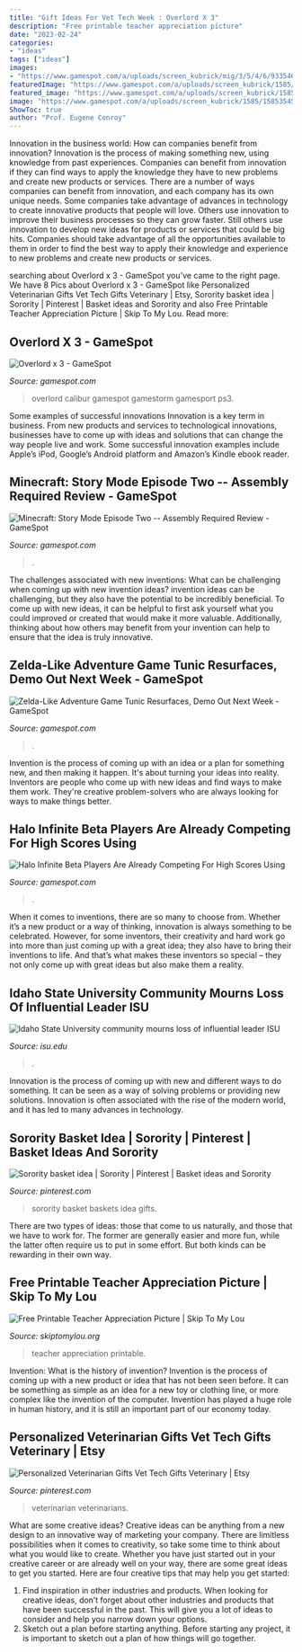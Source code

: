 ```yaml
---
title: "Gift Ideas For Vet Tech Week : Overlord X 3"
description: "Free printable teacher appreciation picture"
date: "2023-02-24"
categories:
- "ideas"
tags: ["ideas"]
images:
- "https://www.gamespot.com/a/uploads/screen_kubrick/mig/3/5/4/6/933546-952370_20090220_001.jpg"
featuredImage: "https://www.gamespot.com/a/uploads/screen_kubrick/1585/15853545/3841950-7483044197-tunic.jpg"
featured_image: "https://www.gamespot.com/a/uploads/screen_kubrick/1585/15855271/3861968-3861575-haloinfinitebetatest.jpg"
image: "https://www.gamespot.com/a/uploads/screen_kubrick/1585/15853545/3841950-7483044197-tunic.jpg"
ShowToc: true
author: "Prof. Eugene Conroy"
---
```



Innovation in the business world: How can companies benefit from innovation?
Innovation is the process of making something new, using knowledge from past experiences. Companies can benefit from innovation if they can find ways to apply the knowledge they have to new problems and create new products or services. There are a number of ways companies can benefit from innovation, and each company has its own unique needs. Some companies take advantage of advances in technology to create innovative products that people will love. Others use innovation to improve their business processes so they can grow faster. Still others use innovation to develop new ideas for products or services that could be big hits. Companies should take advantage of all the opportunities available to them in order to find the best way to apply their knowledge and experience to new problems and create new products or services.

	

		
searching about Overlord x 3 - GameSpot you've came to the right page. We have 8 Pics about Overlord x 3 - GameSpot like Personalized Veterinarian Gifts Vet Tech Gifts Veterinary | Etsy, Sorority basket idea | Sorority | Pinterest | Basket ideas and Sorority and also Free Printable Teacher Appreciation Picture | Skip To My Lou. Read more:
		
    
## Overlord X 3 - GameSpot

<img loading=lazy src="https://www.gamespot.com/a/uploads/screen_kubrick/mig/3/5/4/6/933546-952370_20090220_001.jpg" onerror="this.onerror=null;this.src='https://tse4.mm.bing.net/th?id=OIP.xLETjRLpbJjdHTCXFxFchgHaEK&amp;pid=15.1';" alt="Overlord x 3 - GameSpot">

_Source: gamespot.com_

>overlord calibur gamespot gamestorm gamesport ps3. 

	

Some examples of successful innovations
Innovation is a key term in business. From new products and services to technological innovations, businesses have to come up with ideas and solutions that can change the way people live and work. Some successful innovation examples include Apple’s iPod, Google’s Android platform and Amazon’s Kindle ebook reader.

    
## Minecraft: Story Mode Episode Two -- Assembly Required Review - GameSpot

<img loading=lazy src="https://www.gamespot.com/a/uploads/screen_kubrick/536/5360430/2959991-minecraftsmep2_promo.jpg" onerror="this.onerror=null;this.src='https://tse4.mm.bing.net/th?id=OIP.zvxHtPUXVTG2lQpJnSf8AgHaEK&amp;pid=15.1';" alt="Minecraft: Story Mode Episode Two -- Assembly Required Review - GameSpot">

_Source: gamespot.com_

>. 

	

The challenges associated with new inventions: What can be challenging when coming up with new invention ideas?
invention ideas can be challenging, but they also have the potential to be incredibly beneficial. To come up with new ideas, it can be helpful to first ask yourself what you could improved or created that would make it more valuable. Additionally, thinking about how others may benefit from your invention can help to ensure that the idea is truly innovative.

    
## Zelda-Like Adventure Game Tunic Resurfaces, Demo Out Next Week - GameSpot

<img loading=lazy src="https://www.gamespot.com/a/uploads/screen_kubrick/1585/15853545/3841950-7483044197-tunic.jpg" onerror="this.onerror=null;this.src='https://tse3.mm.bing.net/th?id=OIP.J-T5E8Jr7yAKemTxtRIrvwHaEK&amp;pid=15.1';" alt="Zelda-Like Adventure Game Tunic Resurfaces, Demo Out Next Week - GameSpot">

_Source: gamespot.com_

>. 

	

Invention is the process of coming up with an idea or a plan for something new, and then making it happen. It's about turning your ideas into reality. Inventors are people who come up with new ideas and find ways to make them work. They're creative problem-solvers who are always looking for ways to make things better.

    
## Halo Infinite Beta Players Are Already Competing For High Scores Using

<img loading=lazy src="https://www.gamespot.com/a/uploads/screen_kubrick/1585/15855271/3861968-3861575-haloinfinitebetatest.jpg" onerror="this.onerror=null;this.src='https://tse3.mm.bing.net/th?id=OIP.FRO1IwJYKk6Gip44_cI3zgHaEK&amp;pid=15.1';" alt="Halo Infinite Beta Players Are Already Competing For High Scores Using">

_Source: gamespot.com_

>. 

	

When it comes to inventions, there are so many to choose from. Whether it’s a new product or a way of thinking, innovation is always something to be celebrated. However, for some inventors, their creativity and hard work go into more than just coming up with a great idea; they also have to bring their inventions to life. And that’s what makes these inventors so special – they not only come up with great ideas but also make them a reality.

    
## Idaho State University Community Mourns Loss Of Influential Leader ISU

<img loading=lazy src="https://www.isu.edu/media/publications/headlines/fall-2019/CWHOGLodore2.JPG" onerror="this.onerror=null;this.src='https://tse3.mm.bing.net/th?id=OIP.NvAutubbtvhmyMiodcpy_QHaFj&amp;pid=15.1';" alt="Idaho State University community mourns loss of influential leader ISU">

_Source: isu.edu_

>. 

	

Innovation is the process of coming up with new and different ways to do something. It can be seen as a way of solving problems or providing new solutions. Innovation is often associated with the rise of the modern world, and it has led to many advances in technology.

    
## Sorority Basket Idea | Sorority | Pinterest | Basket Ideas And Sorority

<img loading=lazy src="https://s-media-cache-ak0.pinimg.com/736x/52/a1/dd/52a1ddfcc03e20d77abc0f7304e473aa--sorority-basket-sigma-kappa.jpg" onerror="this.onerror=null;this.src='https://tse3.mm.bing.net/th?id=OIP.uhayfi5gKh_YR2tK_VusKAHaJ3&amp;pid=15.1';" alt="Sorority basket idea | Sorority | Pinterest | Basket ideas and Sorority">

_Source: pinterest.com_

>sorority basket baskets idea gifts. 

	

There are two types of ideas: those that come to us naturally, and those that we have to work for. The former are generally easier and more fun, while the latter often require us to put in some effort. But both kinds can be rewarding in their own way.

    
## Free Printable Teacher Appreciation Picture | Skip To My Lou

<img loading=lazy src="http://www.skiptomylou.org/wp-content/uploads/2016/04/free-printable-for-teacher-appreciation-1.jpg" onerror="this.onerror=null;this.src='https://tse3.mm.bing.net/th?id=OIP.K8XGfYF6Ins7QmQMCodRqgHaKu&amp;pid=15.1';" alt="Free Printable Teacher Appreciation Picture | Skip To My Lou">

_Source: skiptomylou.org_

>teacher appreciation printable. 

	

Invention: What is the history of invention?
Invention is the process of coming up with a new product or idea that has not been seen before. It can be something as simple as an idea for a new toy or clothing line, or more complex like the invention of the computer. Invention has played a huge role in human history, and it is still an important part of our economy today.

    
## Personalized Veterinarian Gifts Vet Tech Gifts Veterinary | Etsy

<img loading=lazy src="https://i.pinimg.com/736x/ca/de/c8/cadec8b16b351da946bc46750e819e74.jpg" onerror="this.onerror=null;this.src='https://tse2.mm.bing.net/th?id=OIP.z2t7273-621BRWkOemOj6wHaJ3&amp;pid=15.1';" alt="Personalized Veterinarian Gifts Vet Tech Gifts Veterinary | Etsy">

_Source: pinterest.com_

>veterinarian veterinarians. 

	

What are some creative ideas?
Creative ideas can be anything from a new design to an innovative way of marketing your company. There are limitless possibilities when it comes to creativity, so take some time to think about what you would like to create. Whether you have just started out in your creative career or are already well on your way, there are some great ideas to get you started. Here are four creative tips that may help you get started: 
1. Find inspiration in other industries and products. When looking for creative ideas, don’t forget about other industries and products that have been successful in the past. This will give you a lot of ideas to consider and help you narrow down your options. 
2. Sketch out a plan before starting anything. Before starting any project, it is important to sketch out a plan of how things will go together.

